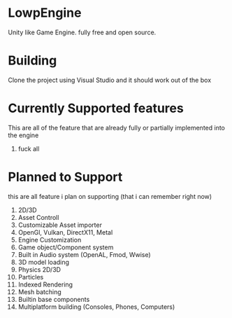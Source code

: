 # LowpEngine
Unity like Game Engine. fully free and open source.

# Building
Clone the project using Visual Studio and it should work out of the box

# Currently Supported features
This are all of the feature that are already fully or partially implemented into the engine
1. fuck all

# Planned to Support
this are all feature i plan on supporting (that i can remember right now)
1. 2D/3D
1. Asset Controll
1. Customizable Asset importer
1. OpenGl, Vulkan, DirectX11, Metal
1. Engine Customization
1. Game object/Component system
1. Built in Audio system (OpenAL, Fmod, Wwise)
1. 3D model loading
1. Physics 2D/3D
1. Particles
2. Indexed Rendering
3. Mesh batching
4. Builtin base components
4. Multiplatform building (Consoles, Phones, Computers)
